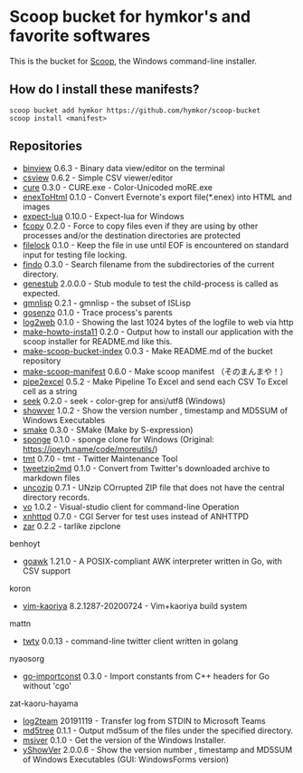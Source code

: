 Scoop bucket for hymkor's and favorite softwares
================================================

<!-- Uncomment the following line after replacing placeholders -->
<!--[![Tests](https://github.com/hymkor/scoop-repos/actions/workflows/ci.yml/badge.svg)](https://github.com/hymkor/scoop-repos/actions/workflows/ci.yml) [![Excavator](https://github.com/hymkor/scoop-repos/actions/workflows/excavator.yml/badge.svg)](https://github.com/hymkor/scoop-repos/actions/workflows/excavator.yml)-->

This is the bucket for [Scoop](https://scoop.sh), the Windows command-line installer.

How do I install these manifests?
---------------------------------

```
scoop bucket add hymkor https://github.com/hymkor/scoop-bucket
scoop install <manifest>
```

Repositories
------------

* [binview](https://github.com/hymkor/binview) 0.6.3 - Binary data view/editor on the terminal
* [csview](https://github.com/hymkor/csview) 0.6.2 - Simple CSV viewer/editor
* [cure](https://github.com/hymkor/cure) 0.3.0 - CURE.exe - Color-Unicoded moRE.exe
* [enexToHtml](https://github.com/hymkor/go-enex) 0.1.0 - Convert Evernote's export file(*.enex) into HTML and images
* [expect-lua](https://github.com/hymkor/expect) 0.10.0 - Expect-lua for Windows
* [fcopy](https://github.com/hymkor/fcopy) 0.2.0 - Force to copy files even if they are using by other processes and/or the destination directories are protected
* [filelock](https://github.com/hymkor/filelock) 0.1.0 - Keep the file in use until EOF is encountered on standard input for testing file locking.
* [findo](https://github.com/hymkor/findo) 0.3.0 - Search filename from the subdirectories of the current directory.
* [genestub](https://github.com/hymkor/genestub) 2.0.0.0 - Stub module to test the child-process is called as expected.
* [gmnlisp](https://github.com/hymkor/gmnlisp) 0.2.1 - gmnlisp - the subset of ISLisp
* [gosenzo](https://github.com/hymkor/gosenzo) 0.1.0 - Trace process's parents
* [log2web](https://github.com/hymkor/log2web) 0.1.0 - Showing the last 1024 bytes of the logfile to web via http
* [make-howto-insta11](https://github.com/hymkor/make-howto-insta11) 0.2.0 - Output how to install our application with the scoop installer for README.md like this.
* [make-scoop-bucket-index](https://github.com/hymkor/make-scoop-bucket-index) 0.0.3 - Make README.md of the bucket repository
* [make-scoop-manifest](https://github.com/hymkor/make-scoop-manifest) 0.6.0 - Make scoop manifest （そのまんまや！）
* [pipe2excel](https://github.com/hymkor/pipe2excel) 0.5.2 - Make Pipeline To Excel and send each CSV To Excel cell as a string
* [seek](https://github.com/hymkor/seek) 0.2.0 - seek - color-grep for ansi/utf8 (Windows)
* [showver](https://github.com/hymkor/vo) 1.0.2 - Show the version number , timestamp and MD5SUM of Windows Executables
* [smake](https://github.com/hymkor/smake) 0.3.0 - SMake (Make by S-expression)
* [sponge](https://github.com/hymkor/sponge) 0.1.0 - sponge clone for Windows (Original: https://joeyh.name/code/moreutils/)
* [tmt](https://github.com/hymkor/tmt) 0.7.0 - tmt - Twitter Maintenance Tool
* [tweetzip2md](https://github.com/hymkor/tweetzip2md) 0.1.0 - Convert from Twitter's downloaded archive to markdown files
* [uncozip](https://github.com/hymkor/uncozip) 0.7.1 - UNzip COrrupted ZIP file that does not have the central directory records.
* [vo](https://github.com/hymkor/vo) 1.0.2 - Visual-studio client for command-line Operation
* [xnhttpd](https://github.com/hymkor/xnhttpd) 0.7.0 - CGI Server for test uses instead of ANHTTPD
* [zar](https://github.com/hymkor/zar) 0.2.2 - tarlike zipclone

benhoyt
* [goawk](https://github.com/benhoyt/goawk) 1.21.0 - A POSIX-compliant AWK interpreter written in Go, with CSV support

koron
* [vim-kaoriya](https://github.com/koron/vim-kaoriya) 8.2.1287-20200724 - Vim+kaoriya build system

mattn
* [twty](https://github.com/mattn/twty) 0.0.13 - command-line twitter client written in golang

nyaosorg
* [go-importconst](https://github.com/nyaosorg/go-importconst) 0.3.0 - Import constants from C++ headers for Go without 'cgo'

zat-kaoru-hayama
* [log2team](https://github.com/zat-kaoru-hayama/log2team) 20191119 - Transfer log from STDIN to Microsoft Teams
* [md5tree](https://github.com/zat-kaoru-hayama/md5tree) 0.1.1 - Output md5sum of the files under the specified directory.
* [msiver](https://github.com/zat-kaoru-hayama/go-msidb) 0.1.0 - Get the version of the Windows Installer.
* [yShowVer](https://github.com/zat-kaoru-hayama/yShowVer) 2.0.0.6 - Show the version number , timestamp and MD5SUM of Windows Executables (GUI: WindowsForms version)
